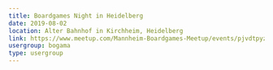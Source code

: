 ```yaml
---
title: Boardgames Night in Heidelberg
date: 2019-08-02
location: Alter Bahnhof in Kirchheim, Heidelberg
link: https://www.meetup.com/Mannheim-Boardgames-Meetup/events/pjvdtpyzlbdb/
usergroup: bogama
type: usergroup
---
```

